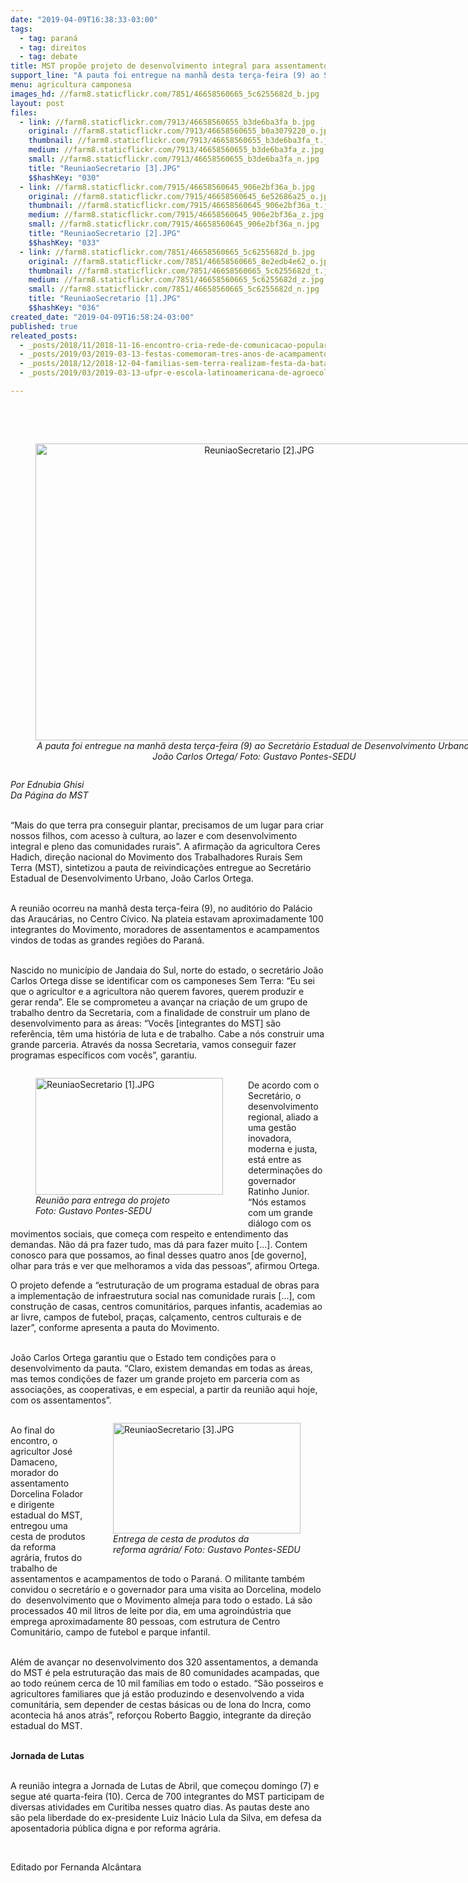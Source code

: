 ```yaml
---
date: "2019-04-09T16:38:33-03:00"
tags:
  - tag: paraná
  - tag: direitos
  - tag: debate
title: MST propõe projeto de desenvolvimento integral para assentamentos do Paraná
support_line: "A pauta foi entregue na manhã desta terça-feira (9) ao Secretário Estadual de Desenvolvimento Urbano, João Carlos Ortega"
menu: agricultura camponesa
images_hd: //farm8.staticflickr.com/7851/46658560665_5c6255682d_b.jpg
layout: post
files:
  - link: //farm8.staticflickr.com/7913/46658560655_b3de6ba3fa_b.jpg
    original: //farm8.staticflickr.com/7913/46658560655_b0a3079220_o.jpg
    thumbnail: //farm8.staticflickr.com/7913/46658560655_b3de6ba3fa_t.jpg
    medium: //farm8.staticflickr.com/7913/46658560655_b3de6ba3fa_z.jpg
    small: //farm8.staticflickr.com/7913/46658560655_b3de6ba3fa_n.jpg
    title: "ReuniaoSecretario [3].JPG"
    $$hashKey: "030"
  - link: //farm8.staticflickr.com/7915/46658560645_906e2bf36a_b.jpg
    original: //farm8.staticflickr.com/7915/46658560645_6e52686a25_o.jpg
    thumbnail: //farm8.staticflickr.com/7915/46658560645_906e2bf36a_t.jpg
    medium: //farm8.staticflickr.com/7915/46658560645_906e2bf36a_z.jpg
    small: //farm8.staticflickr.com/7915/46658560645_906e2bf36a_n.jpg
    title: "ReuniaoSecretario [2].JPG"
    $$hashKey: "033"
  - link: //farm8.staticflickr.com/7851/46658560665_5c6255682d_b.jpg
    original: //farm8.staticflickr.com/7851/46658560665_8e2edb4e62_o.jpg
    thumbnail: //farm8.staticflickr.com/7851/46658560665_5c6255682d_t.jpg
    medium: //farm8.staticflickr.com/7851/46658560665_5c6255682d_z.jpg
    small: //farm8.staticflickr.com/7851/46658560665_5c6255682d_n.jpg
    title: "ReuniaoSecretario [1].JPG"
    $$hashKey: "036"
created_date: "2019-04-09T16:58:24-03:00"
published: true
releated_posts:
  - _posts/2018/11/2018-11-16-encontro-cria-rede-de-comunicacao-popular-no-parana.md
  - _posts/2019/03/2019-03-13-festas-comemoram-tres-anos-de-acampamentos-do-mst-em-quedas-do-iguacu.md
  - _posts/2018/12/2018-12-04-familias-sem-terra-realizam-festa-da-batata-doce-e-da-reforma-agraria-em-londrina-pr.md
  - _posts/2019/03/2019-03-13-ufpr-e-escola-latinoamericana-de-agroecologia-formam-1a-turma-de-licenciatura-em-educacao.md

---
```

<p><br />
&nbsp;</p>

<div style="text-align:center">
<figure class="image" style="display:inline-block"><img alt="ReuniaoSecretario [2].JPG" height="475" src="//farm8.staticflickr.com/7915/46658560645_906e2bf36a_b.jpg" width="700" />
<figcaption><em>A pauta foi entregue na manh&atilde; desta ter&ccedil;a-feira (9) ao Secret&aacute;rio Estadual de Desenvolvimento Urbano, Jo&atilde;o Carlos Ortega/ Foto: Gustavo Pontes-SEDU</em></figcaption>
</figure>
</div>

<p><em>Por Ednubia Ghisi<br />
Da P&aacute;gina do MST</em></p>

<p><br />
&ldquo;Mais do que terra pra conseguir plantar, precisamos de um lugar para criar nossos filhos, com acesso &agrave; cultura, ao lazer e com desenvolvimento integral e pleno das comunidades rurais&rdquo;. A afirma&ccedil;&atilde;o da agricultora Ceres Hadich, dire&ccedil;&atilde;o nacional do Movimento dos Trabalhadores Rurais Sem Terra (MST), sintetizou a pauta de reivindica&ccedil;&otilde;es entregue ao Secret&aacute;rio Estadual de Desenvolvimento Urbano, Jo&atilde;o Carlos Ortega.</p>

<p><br />
A reuni&atilde;o ocorreu na manh&atilde; desta ter&ccedil;a-feira (9), no audit&oacute;rio do Pal&aacute;cio das Arauc&aacute;rias, no Centro C&iacute;vico. Na plateia estavam aproximadamente 100 integrantes do Movimento, moradores de assentamentos e acampamentos vindos de todas as grandes regi&otilde;es do Paran&aacute;.</p>

<p><br />
Nascido no munic&iacute;pio de Jandaia do Sul, norte do estado, o secret&aacute;rio Jo&atilde;o Carlos Ortega disse se identificar com os camponeses Sem Terra: &ldquo;Eu sei que o agricultor e a agricultora n&atilde;o querem favores, querem produzir e gerar renda&rdquo;. Ele se comprometeu a avan&ccedil;ar na cria&ccedil;&atilde;o de um grupo de trabalho dentro da Secretaria, com a finalidade de construir um plano de desenvolvimento para as &aacute;reas: &ldquo;Voc&ecirc;s [integrantes do MST] s&atilde;o refer&ecirc;ncia, t&ecirc;m uma hist&oacute;ria de luta e de trabalho. Cabe a n&oacute;s construir uma grande parceria. Atrav&eacute;s da nossa Secretaria, vamos conseguir fazer programas espec&iacute;ficos com voc&ecirc;s&rdquo;, garantiu.</p>

<figure class="image" style="float:left"><img alt="ReuniaoSecretario [1].JPG" height="187" src="//farm8.staticflickr.com/7851/46658560665_5c6255682d_b.jpg" width="300" />
<figcaption><em>Reuni&atilde;o para entrega do projeto<br />
Foto: Gustavo Pontes-SEDU</em></figcaption>
</figure>

<p><br />
De acordo com o Secret&aacute;rio, o desenvolvimento regional, aliado a uma gest&atilde;o inovadora, moderna e justa, est&aacute; entre as determina&ccedil;&otilde;es do governador Ratinho Junior. &ldquo;N&oacute;s estamos com um grande di&aacute;logo com os movimentos sociais, que come&ccedil;a com respeito e entendimento das demandas. N&atilde;o d&aacute; pra fazer tudo, mas d&aacute; para fazer muito [...]. Contem conosco para que possamos, ao final desses quatro anos [de governo], olhar para tr&aacute;s e ver que melhoramos a vida das pessoas&rdquo;, afirmou Ortega.</p>

<p>O projeto defende a &ldquo;estrutura&ccedil;&atilde;o de um programa estadual de obras para a implementa&ccedil;&atilde;o de infraestrutura social nas comunidade rurais [...], com constru&ccedil;&atilde;o de casas, centros comunit&aacute;rios, parques infantis, academias ao ar livre, campos de futebol, pra&ccedil;as, cal&ccedil;amento, centros culturais e de lazer&rdquo;, conforme apresenta a pauta do Movimento.</p>

<p><br />
Jo&atilde;o Carlos Ortega garantiu que o Estado tem condi&ccedil;&otilde;es para o desenvolvimento da pauta. &ldquo;Claro, existem demandas em todas as &aacute;reas, mas temos condi&ccedil;&otilde;es de fazer um grande projeto em parceria com as associa&ccedil;&otilde;es, as cooperativas, e em especial, a partir da reuni&atilde;o aqui hoje, com os assentamentos&rdquo;.&nbsp; &nbsp;</p>

<figure class="image" style="float:right"><img alt="ReuniaoSecretario [3].JPG" height="177" src="//farm8.staticflickr.com/7913/46658560655_b3de6ba3fa_b.jpg" width="300" />
<figcaption><em>Entrega de cesta de produtos da<br />
reforma agr&aacute;ria/ Foto: Gustavo Pontes-SEDU</em></figcaption>
</figure>

<p><br />
Ao final do encontro, o agricultor Jos&eacute; Damaceno, morador do assentamento Dorcelina Folador e dirigente estadual do MST, entregou uma cesta de produtos da reforma agr&aacute;ria, frutos do trabalho de assentamentos e acampamentos de todo o Paran&aacute;. O militante tamb&eacute;m convidou o secret&aacute;rio e o governador para uma visita ao Dorcelina, modelo do&nbsp; desenvolvimento que o Movimento almeja para todo o estado. L&aacute; s&atilde;o processados 40 mil litros de leite por dia, em uma agroind&uacute;stria que emprega aproximadamente 80 pessoas, com estrutura de Centro Comunit&aacute;rio, campo de futebol e parque infantil.</p>

<p><br />
Al&eacute;m de avan&ccedil;ar no desenvolvimento dos 320 assentamentos, a demanda do MST &eacute; pela estrutura&ccedil;&atilde;o das mais de 80 comunidades acampadas, que ao todo re&uacute;nem cerca de 10 mil fam&iacute;lias em todo o estado. &ldquo;S&atilde;o posseiros e agricultores familiares que j&aacute; est&atilde;o produzindo e desenvolvendo a vida comunit&aacute;ria, sem depender de cestas b&aacute;sicas ou de lona do Incra, como acontecia h&aacute; anos atr&aacute;s&rdquo;, refor&ccedil;ou Roberto Baggio, integrante da dire&ccedil;&atilde;o estadual do MST.</p>

<p><br />
<strong>Jornada de Lutas</strong></p>

<p><br />
A reuni&atilde;o integra a Jornada de Lutas de Abril, que come&ccedil;ou domingo (7) e segue at&eacute; quarta-feira (10). Cerca de 700 integrantes do MST participam de diversas atividades em Curitiba nesses quatro dias. As pautas deste ano s&atilde;o pela liberdade do ex-presidente Luiz In&aacute;cio Lula da Silva, em defesa da aposentadoria p&uacute;blica digna e por reforma agr&aacute;ria.</p>

<p>&nbsp;</p>

<p>Editado por Fernanda Alc&acirc;ntara</p>
